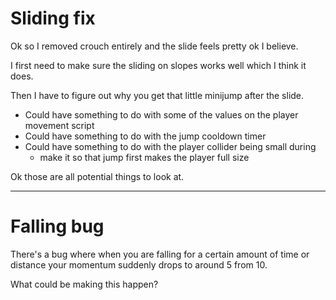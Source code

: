 # Sliding fix

Ok so I removed crouch entirely and the slide feels pretty ok I believe.

I first need to make sure the sliding on slopes works well which I think it does.

Then I have to figure out why you get that little minijump after the slide.
- Could have something to do with some of the values on the player movement script
- Could have something to do with the jump cooldown timer
- Could have something to do with the player collider being small during
	- make it so that jump first makes the player full size

Ok those are all potential things to look at.

---
# Falling bug

There's a bug where when you are falling for a certain amount of time or distance your momentum suddenly drops to around 5 from 10.

What could be making this happen?

